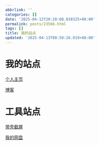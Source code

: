 ```yaml
---
abbrlink: ''
categories: []
date: '2025-04-12T20:20:08.038325+08:00'
permalink: posts/23566.html
tags: []
title: 我的站点
updated: '2025-04-13T08:50:26.019+08:00'
---
```

# 我的站点

[个人主页](https://www.ayellowdogsays.top)

[博客](https://ayellowdogsays.top)

# 工具站点

[带壳截屏](https://picture.ayellowdogsays.top)

[我的网盘](https://accepted-wrennie-yellog-a18755df.koyeb.app/)


